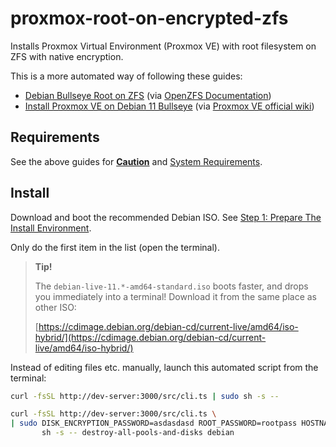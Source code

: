 # proxmox-root-on-encrypted-zfs

Installs Proxmox Virtual Environment (Proxmox VE) with root filesystem on ZFS with native encryption.

This is a more automated way of following these guides:

- [Debian Bullseye Root on ZFS](https://openzfs.github.io/openzfs-docs/Getting%20Started/Debian/Debian%20Bullseye%20Root%20on%20ZFS.html) (via [OpenZFS Documentation](https://openzfs.github.io/openzfs-docs/))
- [Install Proxmox VE on Debian 11 Bullseye](https://pve.proxmox.com/wiki/Install_Proxmox_VE_on_Debian_11_Bullseye) (via [Proxmox VE official wiki](https://pve.proxmox.com/wiki))

## Requirements

See the above guides for [**Caution**](https://openzfs.github.io/openzfs-docs/Getting%20Started/Debian/Debian%20Bullseye%20Root%20on%20ZFS.html#caution) and [System Requirements](https://openzfs.github.io/openzfs-docs/Getting%20Started/Debian/Debian%20Bullseye%20Root%20on%20ZFS.html#system-requirements).

## Install

Download and boot the recommended Debian ISO. See [Step 1: Prepare The Install Environment](https://openzfs.github.io/openzfs-docs/Getting%20Started/Debian/Debian%20Bullseye%20Root%20on%20ZFS.html#step-1-prepare-the-install-environment).

Only do the first item in the list (open the terminal).

> **Tip!**
>
> The `debian-live-11.*-amd64-standard.iso` boots faster, and drops you immediately into a terminal! Download it from the same place as other ISO:
>
> [https://cdimage.debian.org/debian-cd/current-live/amd64/iso-hybrid/](https://cdimage.debian.org/debian-cd/current-live/amd64/iso-hybrid/)

Instead of editing files etc. manually, launch this automated script from the terminal:

```bash
curl -fsSL http://dev-server:3000/src/cli.ts | sudo sh -s --
```

```bash
curl -fsSL http://dev-server:3000/src/cli.ts \
| sudo DISK_ENCRYPTION_PASSWORD=asdasdasd ROOT_PASSWORD=rootpass HOSTNAME=proxymix \
       sh -s -- destroy-all-pools-and-disks debian
```
